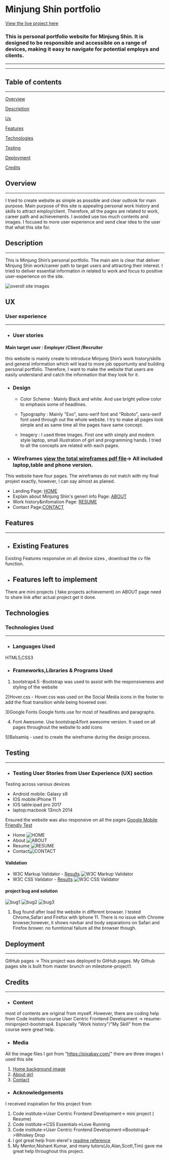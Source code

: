 # Minjung Shin portfolio 



[View the live project here](https://oneday2010.github.io/milestone-project1/) 



### This is personal portfolio website for Minjung Shin. It is designed to be responsible and accessible on a range of devices, making it easy to navigate for potential employs and clients. 

<!-- after project finish, imag screenshot should be here with L/M/S size-->

---
---
## Table of contents
---

[Overview](#overview)

[Description](#description) 

[Ux](#ux) 

[Features](#features) 

[Technologies](#technologies) 

[Testing](#testing) 

[Deployment](#deployment) 

[Credits](#credits) 





## Overview
---
I tried to create website as simple as possible and clear outlook  for main purpose. Main purpose of this site is appealing  personal work history and skills to attract employ/client. Therefore, all the pages are related to work, career path and achievements. I avoided  use too much contents and images. I focused to more user experience and send clear idea to the user that what this site for. 

## Description
---
This is Minjung Shin’s personal portfolio. The main aim is clear that deliver Minjung Shin work/career path to target users and attracting their interest. I tried to deliver essential information in related to work and focus to positive user-experience on the site. 


![overoll site images](https://browser-yellow-fowl-3n2gp58z.ws-eu03.gitpod.io/workspace/milestone-project1/readme/readme-images/Description.png)



## UX
### User experience
---
* ### User stories

#### Main target user : Employer /Client /Recruiter 


this website is mainly create to introduce Minjung Shin’s work history/skills and general information which will lead to more job opportunity and building personal portfolio.
Therefore, I want to make the website that users are easily understand and catch the information that they look for it. 




* ### Design

  - Color Scheme : Mainly Black and white. And use bright yellow color to emphasis some of headlines. 


  - Typography : Mainly  "Exo", sans-serif font and "Roboto", sans-serif font used through out the whole website. I try to make all pages look simple and as same time all the pages have same concept. 


  -  Imagery : I used three images. First one with simply and modern style laptop, small illustration of girl and programming hands. I tried to all the concepts are related with each pages. 

* ### Wireframes [view the total wireframes pdf file](https://drive.google.com/file/d/1htATzCt2mXrUHSMymdTBS5mMUaec4ySY/view?usp=sharing)-> All included laptop,table and phone version.
This website have four pages. The wireframes do not match with my final projext exactly, however, I can say almost as planed. 
 - Landing Page: [HOME](https://browser-yellow-fowl-3n2gp58z.ws-eu03.gitpod.io/workspace/milestone-project1/readme/readme-images/wireframehome.png)
 - Explain about Minjung Shin's generl info Page: [ABOUT](https://browser-yellow-fowl-3n2gp58z.ws-eu03.gitpod.io/workspace/milestone-project1/readme/readme-images/wireframeabout.png)
 - Work history&infomation Page: [RESUME](https://browser-yellow-fowl-3n2gp58z.ws-eu03.gitpod.io/workspace/milestone-project1/readme/readme-images/wireframeresume.png)
 - Contact Page:[CONTACT](https://browser-yellow-fowl-3n2gp58z.ws-eu03.gitpod.io/workspace/milestone-project1/readme/readme-images/wireframecontact.png)
###


## Features
---

* ## Existing Features

Existing Features responsive on all device sizes , download the cv file function. 


* ## Features left to implement
 There are mini projects ( fake projects achievement)  on ABOUT page need to share link after actual project get it done. 

 

## Technologies
### Technologies Used
---

* ### Languages Used
HTML5,CSS3

* ### Frameworks,Libraries & Programs Used



1) bootstrap4.5 -Bootstrap was used to assist with the responsiveness and styling of the website

2)Hover.css - Hover.css was used on the Social Media icons in the footer to add the float transition while being hovered over. 

3)Google Fonts
Google fonts use for most of headlines and paragraphs. 

4) Font Awesome. 
Use bootstrap4/font awesome version. It used on all pages throughout the website to add icons 

5)Balsamiq - used to create the wireframe during the design process.



## Testing 
---
* ### Testing User Stories from User Experience (UX) section

Testing across various devices
 - Android mobile: Galaxy s9
 - IOS mobile:iPhone 11
 - IOS table:ipad pro 2017
 - laptop:macbook 13inch 2014





Ensured the website was also responsive on all the pages [Google Mobile Friendly Test](https://search.google.com/test/mobile-friendly?utm_source=gws&utm_medium=onebox&utm_campaign=suit) 
   - Home ![HOME](https://browser-yellow-fowl-3n2gp58z.ws-eu03.gitpod.io/workspace/milestone-project1/readme/readme-images/mobilehome.png)
   - About ![ABOUT](https://browser-yellow-fowl-3n2gp58z.ws-eu03.gitpod.io/workspace/milestone-project1/readme/readme-images/mobileabout.png)
   - Resume ![RESUME](https://browser-yellow-fowl-3n2gp58z.ws-eu03.gitpod.io/workspace/milestone-project1/readme/readme-images/mobileresume.png)
   - Contact![CONTACT](https://browser-yellow-fowl-3n2gp58z.ws-eu03.gitpod.io/workspace/milestone-project1/readme/readme-images/mobilecontact.png)

 #### Validation
 - W3C Markup Validator - [Results](https://validator.w3.org/nu/?doc=https%3A%2F%2Foneday2010.github.io%2Fmilestone-project1%2F)
 ![W3C Markup Validator](https://browser-yellow-fowl-3n2gp58z.ws-eu03.gitpod.io/workspace/milestone-project1/readme/readme-images/w3wmarkupvalidator.png)
 - W3C CSS Vaildator - [Results](https://jigsaw.w3.org/css-validator/validator?uri=https%3A%2F%2Foneday2010.github.io%2Fmilestone-project1%2F&profile=css3svg&usermedium=all&warning=1&vextwarning=&lang=en)
 ![W3C CSS Validator](https://browser-yellow-fowl-3n2gp58z.ws-eu03.gitpod.io/workspace/milestone-project1/readme/readme-images/w3ccssvaildator.png)


#### project bug and solution
![bug1](https://browser-yellow-fowl-3n2gp58z.ws-eu03.gitpod.io/workspace/milestone-project1/readme/readme-images/project-bug1.png)
![bug2](https://browser-yellow-fowl-3n2gp58z.ws-eu03.gitpod.io/workspace/milestone-project1/readme/readme-images/project-bug2.png)
![bug3](https://browser-yellow-fowl-3n2gp58z.ws-eu03.gitpod.io/workspace/milestone-project1/readme/readme-images/project-bug3.png)

 1) Bug found after load the website in different browser. I tested Chrome,Safari and Firefox with Iphone 11. There is no issue with Chrome browser,however, it shows navbar and body separations on Safari and Firefox brower. 
no funntional failure all the browser though. 



## Deployment
---
GitHub pages -> This project was deployed to GitHub pages. My Github pages site is bulit from master brunch on milestone-project1.



## Credits
---
* ### Content

most of contents are original from myself. However, there are coding help from Code institute course User Centric Frontend Development -> resume-miniproject-bootstrap4. 
Especially "Work history"/"My Skill" from the course were great help.  


* ### Media

All the image files I got from "https://pixabay.com/"
there are three images I used this site
1) [Home background image]( https://pixabay.com/photos/laptop-desk-workspace-workplace-336373/)
2) [About girl](https://pixabay.com/illustrations/watercolor-portrait-character-girl-1020509/)
3) [Contact](https://pixabay.com/photos/student-typing-keyboard-text-woman-849822/)



* ### Acknowledgements

I received inspiration for this project from 

1) Code institute->User Centric Frontend Development-> mini project ( Resume)
2) Code institute->CSS Essentials->Love Running
3) Code institute->User Centric Frontend Development->Bootstrap4->Whiskey Drop 
4) I got great help from elerel's [readme reference](https://github.com/elerel/ms1-go2snow/blob/master/README.md#overview)
5) My Mentor,Nishant Kumar, and many tutors(Jo,Alan,Scott,Tim) gave me great help throughout this project.


